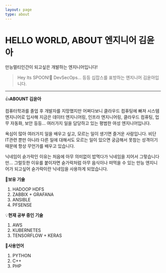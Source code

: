 ```yaml
---
layout: page
type: about
---
```


# HELLO WORLD, ABOUT 엔지니어 김윤아
만능멀티인간이 되고싶은 개발하는 엔지니어입니다!

> Hey Its SPOON!🥄 DevSecOps... 등등 십잡스를 표방하는 엔지니어 김윤아입니다.

***

👍**ABOUNT 김윤아**

컴퓨터학과를 졸업 후 개발자를 지망했지만 어쩌다보니 클라우드 컴퓨팅에 빠져 시스템 엔지니어로 입사해
지금은 데이터 엔지니어링, 인프라 엔지니어링, 클라우드 컴퓨팅, 업무 자동화, 보안 등등... 여러가지 일을 담당하고 있는 평범한 여성 엔지니어입니다.

욕심이 많아 여러가지 일을 배우고 싶고, 모르는 일이 생기면 즐거운 사람입니다.
비단 IT관련 뿐만 아니라 다른 일에 대해서도 모르는 일이 있으면 궁금해서 못참는 성격이기 때문에 항상 무언가를 배우고 있습니다.

닉네임이 숟가락인 이유는 처음에 아무 의미없이 밥먹다가 닉네임을 지어서 그렇습니다만...
그럴듯한 이유를 붙이자면 숟가락처럼 아무 음식이나 떠먹을 수 있는 만능 엔지니어가 되고싶어 숟가락이란 닉네임을 사용하게 되었습니다.


📝**보유 기술**

1. HADOOP HDFS
2. ZABBIX + GRAFANA
3. ANSIBLE
4. PFSENSE

💡**현재 공부 중인 기술**

1. AWS
2. KUBERNETES
3. TENSORFLOW + KERAS

💬**사용언어**

1. PYTHON
2. C++
3. PHP